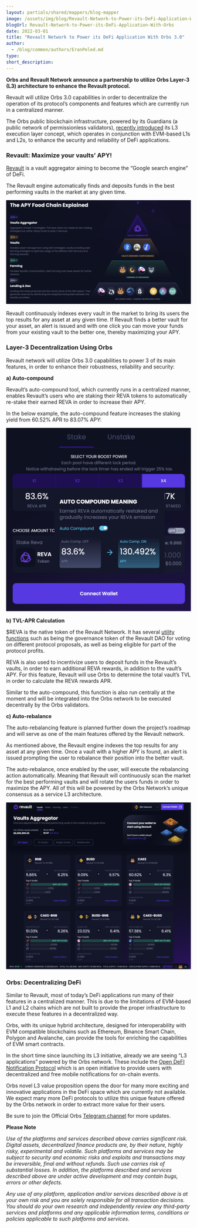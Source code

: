 ```yaml
---
layout: partials/shared/mappers/blog-mapper
image: /assets/img/blog/Revault-Network-to-Power-its-DeFi-Application-With-Orbs/bg.jpg
blogUrl: Revault-Network-to-Power-its-DeFi-Application-With-Orbs
date: 2022-03-01
title: "Revault Network to Power its DeFi Application With Orbs 3.0"
author:
  - /blog/common/authors/EranPeled.md
type:
short_description:
---
```


**Orbs and Revault Network announce a partnership to utilize Orbs Layer-3 (L3) architecture to enhance the Revault protocol.**

Revault will utilize Orbs 3.0 capabilities in order to decentralize the operation of its protocol’s components and features which are currently run in a centralized manner.

The Orbs public blockchain infrastructure, powered by its Guardians (a public network of permissionless validators), [recently introduced](https://www.orbs.com/How-Orbs-Hybrid-Architecture-Is-Becoming-a-Game-Changer-in-DeFi/) its L3 execution layer concept, which operates in conjunction with EVM-based L1s and L2s, to enhance the security and reliability of DeFi applications.


### Revault: Maximize your vaults’ APY!

[Revault](https://www.revault.network/) is a vault aggregator aiming to become the “Google search engine” of DeFi. 

The Revault engine automatically finds and deposits funds in the best performing vaults in the market at any given time.

![pyramid](/assets/img/blog/Revault-Network-to-Power-its-DeFi-Application-With-Orbs/image1.png)


Revault continuously indexes every vault in the market to bring its users the top results for any asset at any given time. If Revault finds a better vault for your asset, an alert is issued and with one click you can move your funds from your existing vault to the better one, thereby maximizing your APY.


### Layer-3 Decentralization Using Orbs

Revault network will utilize Orbs 3.0 capabilities to power 3 of its main features, in order to enhance their robustness, reliability and security:

**a) Auto-compound**

Revault’s auto-compound tool, which currently runs in a centralized manner, enables Revault’s users who are staking their REVA tokens to automatically re-stake their earned REVA in order to increase their APY.

In the below example, the auto-compound feature increases the staking yield from 60.52% APR to 83.07% APY:

![autocomp](/assets/img/blog/Revault-Network-to-Power-its-DeFi-Application-With-Orbs/image2.png)



**b) TVL-APR Calculation**

$REVA is the native token of the Revault Network. It has several [utility functions](https://revaultnetwork.medium.com/revaults-token-economics-e9bef267d9d2) such as being the governance token of the Revault DAO for voting on different protocol proposals, as well as being eligible for part of the protocol profits.

REVA is also used to incentivize users to deposit funds in the Revault’s vaults, in order to earn additional REVA rewards, in addition to the vault’s APY. For this feature, Revault will use Orbs to determine the total vault’s TVL in order to calculate the REVA rewards APR. 

Similar to the auto-compound, this function is also run centrally at the moment and will be integrated into the Orbs network to be executed decentrally by the Orbs validators.


**c) Auto-rebalance**

The auto-rebalancing feature is planned further down the project’s roadmap and will serve as one of the main features offered by the Revault network.

As mentioned above, the Revault engine indexes the top results for any asset at any given time. Once a vault with a higher APY is found, an alert is issued prompting the user to rebalance their position into the better vault.

The auto-rebalance, once enabled by the user, will execute the rebalancing action automatically. Meaning that Revault will continuously scan the market for the best performing vaults and will rotate the users funds in order to maximize the APY. All of this will be powered by the Orbs Network’s unique consensus as a service L3 architecture.

![rebalance](/assets/img/blog/Revault-Network-to-Power-its-DeFi-Application-With-Orbs/image3.png)


### Orbs: Decentralizing DeFi

Similar to Revault, most of today’s DeFi applications run many of their features in a centralized manner. This is due to the limitations of EVM-based L1 and L2 chains which are not built to provide the proper infrastructure to execute these features in a decentralized way.

Orbs, with its unique hybrid architecture, designed for interoperability with EVM compatible blockchains such as Ethereum, Binance Smart Chain, Polygon and Avalanche, can provide the 
tools for enriching the capabilities of EVM smart contracts.

In the short time since launching its L3 initiative, already we are seeing “L3 applications” powered by the Orbs network. These include the [Open DeFI Notification Protocol](https://medium.com/@defiorg/introducing-open-defi-notification-protocol-95a8712a94e0) which is an open initiative to provide users with decentralized and free mobile notifications for on-chain events.

Orbs novel L3 value proposition opens the door for many more exciting and innovative applications in the DeFi space which are currently not available. We expect many more DeFi protocols to utilize this unique feature offered by the Orbs network in order to extract more value for their users.

Be sure to join the Official Orbs [Telegram channel](https://t.me/OrbsNetwork) for more updates.


<div class='line-separator'> </div>

**Please Note**

_Use of the platforms and services described above carries significant risk. Digital assets, decentralized finance products are, by their nature, highly risky, experimental and volatile. Such platforms and services may be subject to security and economic risks and exploits and transactions may be irreversible, final and without refunds. Such use carries risk of substantial losses. In addition, the platforms described and services described above are under active development and may contain bugs, errors or other defects._

_Any use of any platform, application and/or services described above is at your own risk and you are solely responsible for all transaction decisions. You should do your own research and independently review any third-party services and platforms and any applicable information terms, conditions or policies applicable to such platforms and services._
